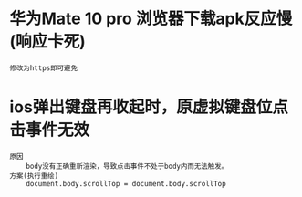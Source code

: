 # 华为Mate 10 pro 浏览器下载apk反应慢(响应卡死)
    修改为https即可避免
# ios弹出键盘再收起时，原虚拟键盘位点击事件无效    
    原因
        body没有正确重新渲染，导致点击事件不处于body内而无法触发。
    方案(执行重绘)
        document.body.scrollTop = document.body.scrollTop            